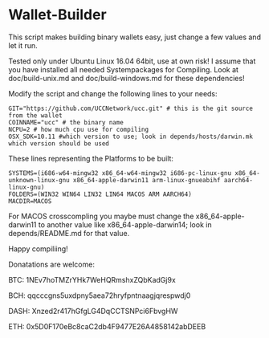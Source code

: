 # Wallet-Builder
This script makes building binary wallets easy, just change a few values and let it run.

Tested only under Ubuntu Linux 16.04 64bit, use at own risk!
I assume that you have installed all needed Systempackages for Compiling. Look at doc/build-unix.md and doc/build-windows.md for these dependencies!

Modify the script and change the following lines to your needs:

```
GIT="https://github.com/UCCNetwork/ucc.git" # this is the git source from the wallet
COINNAME="ucc" # the binary name
NCPU=2 # how much cpu use for compiling
OSX_SDK=10.11 #which version to use; look in depends/hosts/darwin.mk which version should be used
```

These lines representing the Platforms to be built:
```
SYSTEMS=(i686-w64-mingw32 x86_64-w64-mingw32 i686-pc-linux-gnu x86_64-unknown-linux-gnu x86_64-apple-darwin11 arm-linux-gnueabihf aarch64-linux-gnu)
FOLDERS=(WIN32 WIN64 LIN32 LIN64 MACOS ARM AARCH64)
MACDIR=MACOS
```
For MACOS crosscompling you maybe must change the x86_64-apple-darwin11 to another value like x86_64-apple-darwin14; look in depends/README.md for that value.



Happy compiliing!



Donatations are welcome:

BTC: 1NEv7hoTMZrYHk7WeHQRmshxZQbKadGj9x

BCH: qqcccgns5uxdpny5aea72hryfpntnaagjqrespwdj0

DASH: Xnzed2r417hGfgLG4DqCCTSNPci6FbvgHW

ETH: 0x5D0F170eBc8caC2db4F9477E26A4858142abDEEB
